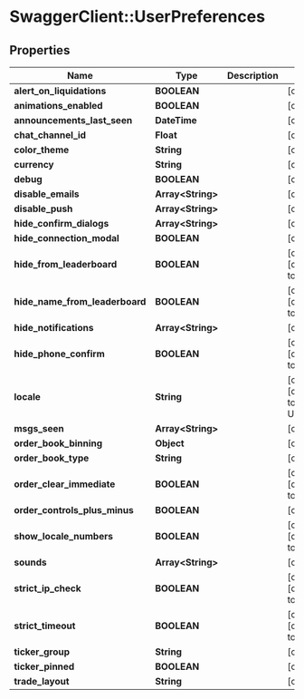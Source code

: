 # SwaggerClient::UserPreferences

## Properties
Name | Type | Description | Notes
------------ | ------------- | ------------- | -------------
**alert_on_liquidations** | **BOOLEAN** |  | [optional] 
**animations_enabled** | **BOOLEAN** |  | [optional] 
**announcements_last_seen** | **DateTime** |  | [optional] 
**chat_channel_id** | **Float** |  | [optional] 
**color_theme** | **String** |  | [optional] 
**currency** | **String** |  | [optional] 
**debug** | **BOOLEAN** |  | [optional] 
**disable_emails** | **Array&lt;String&gt;** |  | [optional] 
**disable_push** | **Array&lt;String&gt;** |  | [optional] 
**hide_confirm_dialogs** | **Array&lt;String&gt;** |  | [optional] 
**hide_connection_modal** | **BOOLEAN** |  | [optional] 
**hide_from_leaderboard** | **BOOLEAN** |  | [optional] [default to false]
**hide_name_from_leaderboard** | **BOOLEAN** |  | [optional] [default to true]
**hide_notifications** | **Array&lt;String&gt;** |  | [optional] 
**hide_phone_confirm** | **BOOLEAN** |  | [optional] [default to false]
**locale** | **String** |  | [optional] [default to &#39;en-US&#39;]
**msgs_seen** | **Array&lt;String&gt;** |  | [optional] 
**order_book_binning** | **Object** |  | [optional] 
**order_book_type** | **String** |  | [optional] 
**order_clear_immediate** | **BOOLEAN** |  | [optional] [default to false]
**order_controls_plus_minus** | **BOOLEAN** |  | [optional] 
**show_locale_numbers** | **BOOLEAN** |  | [optional] [default to true]
**sounds** | **Array&lt;String&gt;** |  | [optional] 
**strict_ip_check** | **BOOLEAN** |  | [optional] [default to false]
**strict_timeout** | **BOOLEAN** |  | [optional] [default to true]
**ticker_group** | **String** |  | [optional] 
**ticker_pinned** | **BOOLEAN** |  | [optional] 
**trade_layout** | **String** |  | [optional] 


